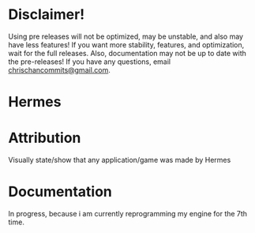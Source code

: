 # Disclaimer!
Using pre releases will not be optimized, may be unstable, and also may have less features! If you want more stability, features, and optimization, wait for the full releases.
Also, documentation may not be up to date with the pre-releases! If you have any questions, email chrischancommits@gmail.com.

# Hermes

# Attribution
Visually state/show that any application/game was made by Hermes

# Documentation
In progress, because i am currently reprogramming my engine for the 7th time.
